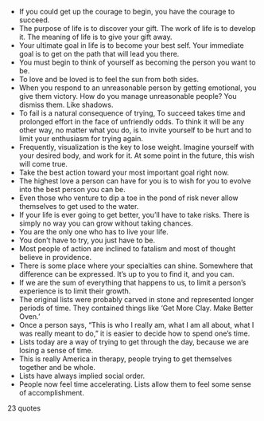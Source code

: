  - If you could get up the courage to begin, you have the courage to succeed.
 - The purpose of life is to discover your gift. The work of life is to develop it. The meaning of life is to give your gift away.
 - Your ultimate goal in life is to become your best self. Your immediate goal is to get on the path that will lead you there.
 - You must begin to think of yourself as becoming the person you want to be.
 - To love and be loved is to feel the sun from both sides.
 - When you respond to an unreasonable person by getting emotional, you give them victory. How do you manage unreasonable people? You dismiss them. Like shadows.
 - To fail is a natural consequence of trying, To succeed takes time and prolonged effort in the face of unfriendly odds. To think it will be any other way, no matter what you do, is to invite yourself to be hurt and to limit your enthusiasm for trying again.
 - Frequently, visualization is the key to lose weight. Imagine yourself with your desired body, and work for it. At some point in the future, this wish will come true.
 - Take the best action toward your most important goal right now.
 - The highest love a person can have for you is to wish for you to evolve into the best person you can be.
 - Even those who venture to dip a toe in the pond of risk never allow themselves to get used to the water.
 - If your life is ever going to get better, you’ll have to take risks. There is simply no way you can grow without taking chances.
 - You are the only one who has to live your life.
 - You don’t have to try, you just have to be.
 - Most people of action are inclined to fatalism and most of thought believe in providence.
 - There is some place where your specialties can shine. Somewhere that difference can be expressed. It’s up to you to find it, and you can.
 - If we are the sum of everything that happens to us, to limit a person’s experience is to limit their growth.
 - The original lists were probably carved in stone and represented longer periods of time. They contained things like ‘Get More Clay. Make Better Oven.’
 - Once a person says, “This is who I really am, what I am all about, what I was really meant to do,” it is easier to decide how to spend one’s time.
 - Lists today are a way of trying to get through the day, because we are losing a sense of time.
 - This is really America in therapy, people trying to get themselves together and be whole.
 - Lists have always implied social order.
 - People now feel time accelerating. Lists allow them to feel some sense of accomplishment.

23 quotes